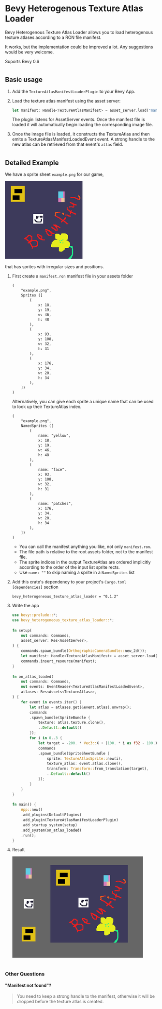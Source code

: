 # Bevy Heterogenous Texture Atlas Loader

Bevy Heterogenous Texture Atlas Loader allows you to load heterogenous texture atlases according to a RON file manifest.

It works, but the implementation could be improved a lot. Any suggestions would be very welcome.

Suports Bevy 0.6
#
## Basic usage
1. Add the `TextureAtlasManifestLoaderPlugin` to your Bevy App.


2. Load the texture atlas manifest using the asset server:
    ```rust
    let manifest: Handle<TextureAtlasManifest> = asset_server.load("manifest.ron");
    ```
    The plugin listens for AssetServer events. Once the manifest file is loaded it will automatically begin loading the corresponding image file.


3. Once the image file is loaded, it constructs the TextureAtlas and then emits a TextureAtlasManifestLoadedEvent event. A strong handle to the new atlas can be retrieved from that event's `atlas` field.

#

## Detailed Example

We have a sprite sheet `example.png` for our game,

 ![/assets/example.png](/assets/example.png)

that has sprites with irregular sizes and positions.


1. First create a `manifest.ron` manifest file in your assets folder

    ```
    (
        "example.png",
        Sprites ([
            (
                x: 18, 
                y: 19, 
                w: 46, 
                h: 48
            ),
            (
                x: 93, 
                y: 108, 
                w: 32, 
                h: 31
            ),
            (
                x: 176, 
                y: 34, 
                w: 20, 
                h: 34
            ),
        ])
    )
    ```
    Alternatively, you can give each sprite a unique name that can be used to look
    up their TextureAtlas index.

    ```
    (
        "example.png",
        NamedSprites ([
            (
                name: "yellow", 
                x: 18, 
                y: 19, 
                w: 46, 
                h: 48
            ),
            (
                name: "face", 
                x: 93, 
                y: 108, 
                w: 32, 
                h: 31
            ),
            (
                name: "patches", 
                x: 176, 
                y: 34, 
                w: 20, 
                h: 34
            ),
        ])
    )
    ```
    * You can call the manifest anything you like, not only `manifest.ron`.
    * The file path is relative to the root assets folder, not to the manifest file.
    * The sprite indices in the output TextureAtlas are ordered implicitly according to the order of the input list sprite rects.
    * Use `name: ""` to skip naming a sprite in a `NamedSprites` list
2. Add this crate's dependency to your project's `Cargo.toml` ```[dependencies]``` section

    ```
    bevy_heterogeneous_texture_atlas_loader = "0.1.2"
    ```

3. Write the app


    ```rust
    use bevy::prelude::*;
    use bevy_heterogeneous_texture_atlas_loader::*;

    fn setup(
        mut commands: Commands,
        asset_server: Res<AssetServer>,
    ) {
        commands.spawn_bundle(OrthographicCameraBundle::new_2d());
        let manifest: Handle<TextureAtlasManifest> = asset_server.load("manifest.ron");
        commands.insert_resource(manifest);
    }

    fn on_atlas_loaded(
        mut commands: Commands,
        mut events: EventReader<TextureAtlasManifestLoadedEvent>,
        atlases: Res<Assets<TextureAtlas>>,
    ) {
        for event in events.iter() {
            let atlas = atlases.get(&event.atlas).unwrap();
            commands
            .spawn_bundle(SpriteBundle {
                texture: atlas.texture.clone(),
                ..Default::default()
            });
            for i in 0..3 {
                let target = -200. * Vec3::X + (100. * i as f32 - 100.) * Vec3::Y;
                commands
                .spawn_bundle(SpriteSheetBundle {
                    sprite: TextureAtlasSprite::new(i),
                    texture_atlas: event.atlas.clone(),
                    transform: Transform::from_translation(target),
                    ..Default::default()
                });
            }
        }
    }

    fn main() {
        App::new()
        .add_plugins(DefaultPlugins)
        .add_plugin(TextureAtlasManifestLoaderPlugin)
        .add_startup_system(setup)
        .add_system(on_atlas_loaded)
        .run();
    }
    ```
4. Result

    ![/assets/example.png](/assets/beautiful.png)


#
### Other Questions
#### "Manifest not found"?
> You need to keep a strong handle to the manifest,
otherwise it will be dropped before the texture atlas is created.



